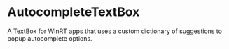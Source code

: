 AutocompleteTextBox
===================

A TextBox for WinRT apps that uses a custom dictionary of suggestions to popup autocomplete options.

